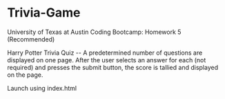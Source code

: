 # Trivia-Game
University of Texas at Austin Coding Bootcamp: Homework 5 (Recommended)

Harry Potter Trivia Quiz -- A predetermined number of questions are displayed on one page. After the user selects an answer for each (not required) and presses the submit button, the score is tallied and displayed on the page. 


Launch using index.html